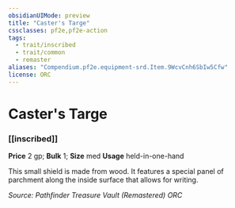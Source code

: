 ```yaml
---
obsidianUIMode: preview
title: "Caster's Targe"
cssclasses: pf2e,pf2e-action
tags:
  - trait/inscribed
  - trait/common
  - remaster
aliases: "Compendium.pf2e.equipment-srd.Item.9WcvCnh6SbIw5Cfw"
license: ORC
---
```

# Caster's Targe

### [[inscribed]]


**Price** 2 gp; 
**Bulk** 1; **Size** med
**Usage** held-in-one-hand

This small shield is made from wood. It features a special panel of parchment along the inside surface that allows for writing.

*Source: Pathfinder Treasure Vault (Remastered)*
*ORC*
